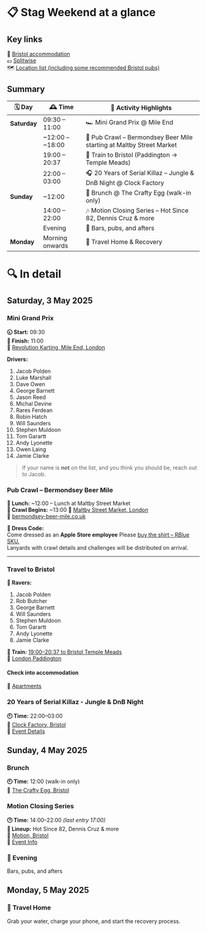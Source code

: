 # 📋 Stag Weekend at a glance
## Key links
📍 [Bristol accommodation](https://maps.app.goo.gl/dnkU9j5g6sVaJLWi6)  
💷 [Splitwise](https://www.splitwise.com/join/QhedvjV7TKE+1bclf4?v=e)  
🗺️ [Location list (including some recommended Bristol pubs)](https://maps.app.goo.gl/8EJrVAFpxU7vjZXX9)

## Summary

| 🗓️ Day       | 🕰️ Time            | 🧭 Activity Highlights                                                                 |
|--------------|--------------------|----------------------------------------------------------------------------------------|
| **Saturday** | 09:30 – 11:00      | 🏎️ Mini Grand Prix @ Mile End                                                         |
|              | ~12:00 – ~18:00    | 🍻 Pub Crawl – Bermondsey Beer Mile starting at Maltby Street Market                            |
|              | 19:00 – 20:37      | 🚅 Train to Bristol (Paddington → Temple Meads)                                        |
|              | 22:00 – 03:00      | 🎧 20 Years of Serial Killaz – Jungle & DnB Night @ Clock Factory                      |
| **Sunday**   | ~12:00             | 🍳 Brunch @ The Crafty Egg (walk-in only)                                              |
|              | 14:00 – 22:00      | 🎶 Motion Closing Series – Hot Since 82, Dennis Cruz & more                            |
|              | Evening            | 🍺 Bars, pubs, and afters                                                              |
| **Monday**   | Morning onwards    | 🧳 Travel Home & Recovery                                                              |

# 🔍 In detail
## **Saturday, 3 May 2025**
### Mini Grand Prix
**🕤 Start:** 09:30  
**🏁 Finish:** 11:00  
📍 [Revolution Karting, Mile End, London](https://maps.app.goo.gl/pYpFeCEStzoNvMiGA)

**Drivers:**
1. Jacob Polden
2. Luke Marshall
3. Dave Owen
4. George Barnett
5. Jason Reed
6. Michal Devine
7. Rares Ferdean
8. Robin Hatch
9. Will Saunders
10. Stephen Muldoon
11. Tom Garartt
12. Andy Lyonette
13. Owen Laing
14. Jamie Clarke

> If your name is **not** on the list, and you think you should be, reach out to Jacob.

### Pub Crawl – Bermondsey Beer Mile
**🥪 Lunch:** ~12:00 – Lunch at Maltby Street Market  
**🍺 Crawl Begins:** ~13:00
📍 [Maltby Street Market, London](https://maps.app.goo.gl/AhHtJEC2yCUb1PmL9)  
🔗 [bermondsey-beer-mile.co.uk](https://www.bermondsey-beer-mile.co.uk/)

**🍏 Dress Code:**  
Come dressed as an **Apple Store employee** 
Please [buy the shirt – RBlue SKU.](https://www.ebay.co.uk/itm/293806895568)  
Lanyards with crawl details and challenges will be distributed on arrival.

---

### Travel to Bristol

**🕺 Ravers:**
1. Jacob Polden
2. Rob Butcher
3. George Barnett
4. Will Saunders
5. Stephen Muldoon
6. Tom Garartt
7. Andy Lyonette
8. Jamie Clarke

**🚅 Train:** [19:00–20:37 to Bristol Temple Meads](https://www.nationalrail.co.uk/journey-planner/?type=single&origin=PAD&destination=BRI&leavingType=departing&leavingDate=030525&leavingHour=19&leavingMin=00&adults=1&extraTime=0#O)  
📍 [London Paddington](https://maps.app.goo.gl/EK95NmvDNfYJB3a18)  

#### Check into accommodation  
📍 [Apartments](https://maps.app.goo.gl/dnkU9j5g6sVaJLWi6)


### 20 Years of Serial Killaz - Jungle & DnB Night
**🕙 Time:** 22:00–03:00  
📍 [Clock Factory, Bristol](https://maps.google.com/?q=Clock+Factory,+Bristol)  
🔗 [Event Details](https://www.clockfactorybristol.com/event/20-years-of-serial-killaz-3-hour-set-bristol/)


## **Sunday, 4 May 2025**
### Brunch

**🕙 Time:** 12:00 (walk-in only)  
📍 [The Crafty Egg, Bristol](https://maps.google.com/?q=The+Crafty+Egg,+Bristol)


### Motion Closing Series

**🕑 Time:** 14:00–22:00 _(last entry 17:00)_  
**🎵 Lineup:** Hot Since 82, Dennis Cruz & more  
📍 [Motion, Bristol](https://maps.google.com/?q=Motion,+Bristol)  
🔗 [Event Info](https://maps.app.goo.gl/uirFgiWZiD1aSjPS6)


### 🍻 Evening

Bars, pubs, and afters


## **Monday, 5 May 2025**

### 🧳 Travel Home

Grab your water, charge your phone, and start the recovery process.

